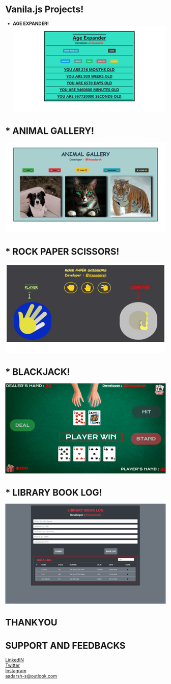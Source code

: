 # Vanila.js Projects!  
* **AGE EXPANDER!**  
![](img/ae.png)  
# * ANIMAL GALLERY!
![](img/ag.png)
# * ROCK PAPER SCISSORS!  
![](img/rps.png)  
# * BLACKJACK!
![](img/bj.png) 
# * LIBRARY BOOK LOG!
![](img/liblog.JPG) 
# THANKYOU
# SUPPORT AND FEEDBACKS
[LinkedIN](www.linkedin.com/in/itsaadarsh/ "Linkedin")  
[Twitter](www.twitter.com/itsaadarsh_ "Twitter")  
[Instagram](www.instagram.com/itsaadarsh/ "@itsaadarsh")  
aadarsh-s@outlook.com
